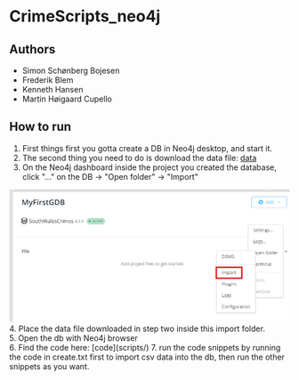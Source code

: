 ﻿# CrimeScripts_neo4j

## Authors 
- Simon Schønberg Bojesen<br>
- Frederik Blem<br>
- Kenneth Hansen<br>
- Martin Høigaard Cupello

## How to run
1. First things first you gotta create a DB in Neo4j desktop, and start it.
2. The second thing you need to do is download the data file:
[data](data/2021-02-south-wales-street.csv)
3. On the Neo4j dashboard inside the project you created the database, click "..." on the DB -> "Open folder" -> "Import"
<img src="images/import-placement2.png">
4. Place the data file downloaded in step two inside this import folder.<br>
5. Open the db with Neo4j browser<br>
6. Find the code here:
[code](scripts/)
7. run the code snippets by running the code in create.txt first to import csv data into the db, then run the other snippets as you want.
